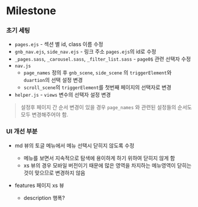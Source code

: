 # Milestone 

### 초기 세팅
* `pages.ejs` - 섹션 별 id, class 이름 수정
* `gnb_nav.ejs`, `side_nav.ejs` - 링크 주소 `pages.ejs`의 id로 수정
* `_pages.sass`, `_carousel.sass`, `_filter_list.sass` - `page0$` 관련 선택자 수정
* `nav.js` 
  * `page_names` 정의 후 `gnb_scene`, `side_scene` 의 `triggerElement`와 `duartion`의 선택 설정 변경
  * `scroll_scene`의 `triggerElement`를 첫번째 페이지의 선택자로 변경
* `helper.js` - `views` 변수의 선택자 설정 변경

> 설정후 페이지 간 순서 변경이 있을 경우 `page_names` 와 관련된 설정들의 순서도 모두 변경해주어야 함.

### UI 개선 부분
  * md 뷰의 토글 메뉴에서 메뉴 선택시 닫히지 않도록 수정
    * 메뉴를 보면서 지속적으로 탐색에 용이하게 하기 위하여 닫히지 않게 함
    * xs 뷰의 경우 모바일 버전이기 때문에 많은 영역을 차지하는 메뉴영역이 닫히는 것이 맞으므로 변경하지 않음

  * features 페이지 xs 뷰
    * description 행폭?

    